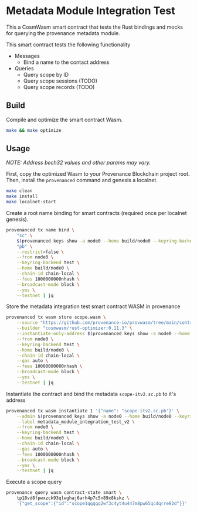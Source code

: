 # Metadata Module Integration Test

This a CosmWasm smart contract that tests the Rust bindings and mocks for querying the provenance
metadata module.

This smart contract tests the following functionality

- Messages
  - Bind a name to the contact address
- Queries
  - Query scope by ID
  - Query scope sessions (TODO)
  - Query scope records  (TODO)

## Build

Compile and optimize the smart contract Wasm.

```bash
make && make optimize
```

## Usage

_NOTE: Address bech32 values and other params may vary._

First, copy the optimized Wasm to your Provenance Blockchain project root.
Then, install the `provenanced` command and genesis a localnet.

```bash
make clean
make install
make localnet-start
```

Create a root name binding for smart contracts (required once per localnet genesis).

```bash
provenanced tx name bind \
    "sc" \
    $(provenanced keys show -a node0 --home build/node0 --keyring-backend test --testnet) \
    "pb" \
    --restrict=false \
    --from node0 \
    --keyring-backend test \
    --home build/node0 \
    --chain-id chain-local \
    --fees 1000000000nhash \
    --broadcast-mode block \
    --yes \
    --testnet | jq
```

Store the metadata integration test smart contract WASM in provenance

```bash
provenanced tx wasm store scope.wasm \
    --source "https://github.com/provenance-io/provwasm/tree/main/contracts/scope" \
    --builder "cosmwasm/rust-optimizer:0.11.3" \
    --instantiate-only-address $(provenanced keys show -a node0 --home build/node0 --keyring-backend test --testnet) \
    --from node0 \
    --keyring-backend test \
    --home build/node0 \
    --chain-id chain-local \
    --gas auto \
    --fees 10000000000nhash \
    --broadcast-mode block \
    --yes \
    --testnet | jq
```

Instantiate the contract and bind the metadata `scope-itv2.sc.pb` to it's address

```bash
provenanced tx wasm instantiate 1 '{"name": "scope-itv2.sc.pb"}' \
    --admin $(provenanced keys show -a node0 --home build/node0 --keyring-backend test --testnet) \
    --label metadata_module_integration_test_v2 \
    --from node0 \
    --keyring-backend test \
    --home build/node0 \
    --chain-id chain-local \
    --gas auto \
    --fees 1000000000nhash \
    --broadcast-mode block \
    --yes \
    --testnet | jq
```

Execute a scope query

```bash
provenance query wasm contract-state smart \
    tp18vd8fpwxzck93qlwghaj6arh4p7c5n89x8kskz \
    '{"get_scope":{"id":"scope1qqqqq2wf3c4yt4u447m8pw65qcdqrre82d"}}' | jq
```
